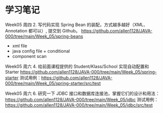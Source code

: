 # 学习笔记


Week05 周四 2. 写代码实现 Spring Bean 的装配，方式越多越好（XML、Annotation 都可以）, 提交到 Github。
https://github.com/allen1128/JAVA-000/tree/main/Week_05/spring-beans
* xml file
* java config file + conditional
* component scan


Week05 周六 4. 给前面课程提供的 Student/Klass/School 实现自动配置和 Starter
https://github.com/allen1128/JAVA-000/tree/main/Week_05/spring-starter
测试用例：https://github.com/allen1128/JAVA-000/tree/main/Week_05/spring-starter/src/test

Week05 周六 6. 研究一下 JDBC 接口和数据库连接池，掌握它们的设计和用法：
https://github.com/allen1128/JAVA-000/tree/main/Week_05/jdbc
测试用例：https://github.com/allen1128/JAVA-000/tree/main/Week_05/jdbc/src/test

